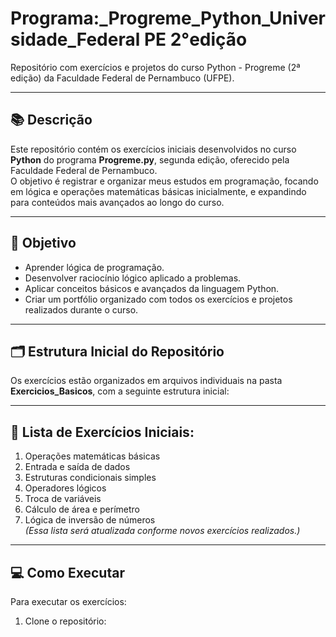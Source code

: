 # Programa:_Progreme_Python_Universidade_Federal PE 2°edição
Repositório com exercícios e projetos do curso Python - Progreme (2ª edição) da Faculdade Federal de Pernambuco (UFPE).

---

## 📚 Descrição
Este repositório contém os exercícios iniciais desenvolvidos no curso **Python** do programa **Progreme.py**, segunda edição, oferecido pela Faculdade Federal de Pernambuco.  
O objetivo é registrar e organizar meus estudos em programação, focando em lógica e operações matemáticas básicas inicialmente, e expandindo para conteúdos mais avançados ao longo do curso.

---

## 🎯 Objetivo
- Aprender lógica de programação.  
- Desenvolver raciocínio lógico aplicado a problemas.  
- Aplicar conceitos básicos e avançados da linguagem Python.  
- Criar um portfólio organizado com todos os exercícios e projetos realizados durante o curso.

---

## 🗂 Estrutura Inicial do Repositório
Os exercícios estão organizados em arquivos individuais na pasta **Exercicios_Basicos**, com a seguinte estrutura inicial:  

---

## 📌 Lista de Exercícios Iniciais:
1. Operações matemáticas básicas  
2. Entrada e saída de dados  
3. Estruturas condicionais simples  
4. Operadores lógicos  
5. Troca de variáveis  
6. Cálculo de área e perímetro  
7. Lógica de inversão de números  
*(Essa lista será atualizada conforme novos exercícios realizados.)*

---

## 💻 Como Executar
Para executar os exercícios:
1. Clone o repositório:  
